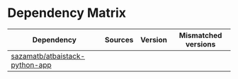 # Dependency Matrix

Dependency | Sources | Version | Mismatched versions
---------- | ------- | ------- | -------------------
[sazamatb/atbaistack-python-app](https://github.com/sazamatb/atbaistack-python-app.git) |  | []() | 
